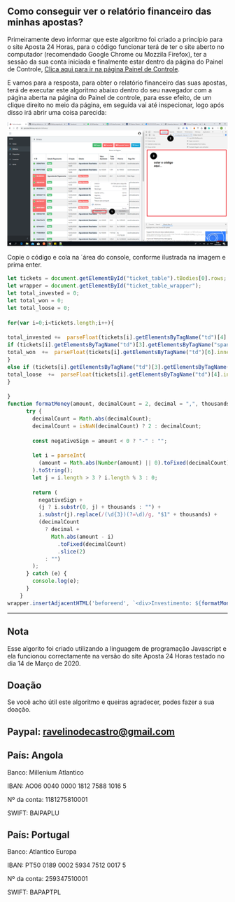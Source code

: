 ## Como conseguir ver o relatório financeiro das minhas apostas?
Primeiramente devo informar que este algoritmo foi criado a princípio para o site Aposta 24 Horas, para o código funcionar terá de ter o site aberto no computador (recomendado Google Chrome ou Mozzila Firefox), ter a sessão da sua conta iniciada e finalmente estar dentro da página do Painel de Controle, [Clica aqui para ir na página Painel de Controle](https://apostas24horas.net/adm/bilhetes/).

E vamos para a resposta, para obter o relatório financeiro das suas apostas, terá de executar este algoritmo abaixo dentro do seu navegador com a página aberta na página do Painel de controle, para esse efeito, de um clique direito no meio da página, em seguida vai até inspecionar, logo após disso irá abrir uma coisa parecida:

![](Instruções.png)

Copie o código e cola na ´área do console, conforme ilustrada na imagem e prima enter.

```javascript
let tickets = document.getElementById("ticket_table").tBodies[0].rows;
let wrapper = document.getElementById("ticket_table_wrapper");
let total_invested = 0;
let total_won = 0;
let total_loose = 0;

for(var i=0;i<tickets.length;i++){

total_invested +=  parseFloat(tickets[i].getElementsByTagName("td")[4].innerHTML.replace(/\.|\Kz/g, ""));
if (tickets[i].getElementsByTagName("td")[3].getElementsByTagName("span")[0].innerHTML== "Venceu, Ganhador Pago"){
total_won  +=  parseFloat(tickets[i].getElementsByTagName("td")[6].innerHTML.replace(/\.|\Kz/g, ""));
}
else if (tickets[i].getElementsByTagName("td")[3].getElementsByTagName("span")[0].innerHTML== "Não Venceu"){
total_loose  +=  parseFloat(tickets[i].getElementsByTagName("td")[4].innerHTML.replace(/\.|\Kz/g, ""));
}

}
function formatMoney(amount, decimalCount = 2, decimal = ",", thousands = ".") {
      try {
        decimalCount = Math.abs(decimalCount);
        decimalCount = isNaN(decimalCount) ? 2 : decimalCount;

        const negativeSign = amount < 0 ? "-" : "";

        let i = parseInt(
          (amount = Math.abs(Number(amount) || 0).toFixed(decimalCount))
        ).toString();
        let j = i.length > 3 ? i.length % 3 : 0;

        return (
          negativeSign +
          (j ? i.substr(0, j) + thousands : "") +
          i.substr(j).replace(/(\d{3})(?=\d)/g, "$1" + thousands) +
          (decimalCount
            ? decimal +
              Math.abs(amount - i)
                .toFixed(decimalCount)
                .slice(2)
            : "")
        );
      } catch (e) {
        console.log(e);
      }
    }
wrapper.insertAdjacentHTML('beforeend', `<div>Investimento: ${formatMoney(total_invested)} Kz</div><div>Total ganho: ${formatMoney(total_won)} Kz</div><div>Total perdido: ${formatMoney(total_loose)} Kz</div><div>NOTA: este algoritimo foi por <a href="https://github.com/ravelinodecastro">Ravelino de Castro </a>, especialmente para o site Aposta 24 horas, e ela só mostra as estátisticas das últimos 30 apostas.`);
```

---
## Nota
Esse algorito foi criado utilizando a linguagem de programação Javascript e ela funcionou correctamente na versão do site Aposta 24 Horas testado no dia 14 de Março de 2020.

## Doação
Se você acho útil este algoritmo e queiras agradecer, podes fazer a sua doação.

## Paypal: ravelinodecastro@gmail.com

## País: Angola

Banco: Millenium Atlantico

IBAN: AO06 0040 0000 1812 7588 1016 5

Nº da conta: 1181275810001

SWIFT: BAIPAPLU


## País: Portugal

Banco: Atlantico Europa

IBAN: PT50 0189 0002 5934 7512 0017 5

Nº da conta: 259347510001

SWIFT: BAPAPTPL
